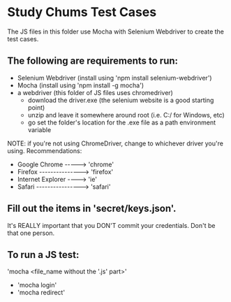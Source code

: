 # Study Chums Test Cases
The JS files in this folder use Mocha with Selenium Webdriver to create the test cases.

## The following are requirements to run:
* Selenium Webdriver (install using 'npm install selenium-webdriver')
* Mocha              (install using 'npm install -g mocha')
* a webdriver (this folder of JS files uses chromedriver)
  * download the driver.exe (the selenium website is a good starting point)
  * unzip and leave it somewhere around root (i.e. C:/ for Windows, etc)
  * go set the folder's location for the .exe file as a path environment variable

NOTE: if you're not using ChromeDriver, change to whichever driver you're using.
Recommendations:
* Google Chrome -----> 'chrome'
* Firefox ---------------> 'firefox'
* Internet Explorer ----> 'ie'
* Safari ----------------> 'safari'

## Fill out the items in 'secret/keys.json'.
It's REALLY important that you DON'T commit your credentials. Don't be that one person.

## To run a JS test:
'mocha <file_name without the '.js' part>'
* 'mocha login'
* 'mocha redirect'